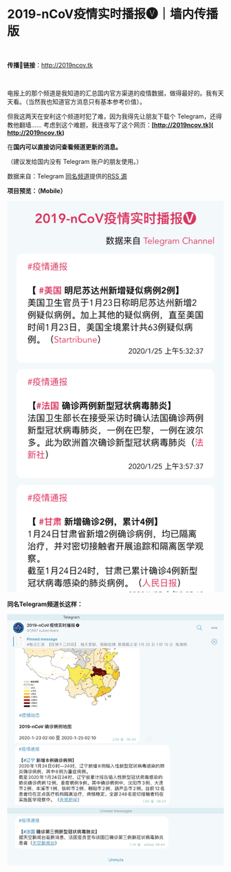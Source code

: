 # 2019-nCoV疫情实时播报🅥｜墙内传播版

<br/>

**传播📣链接**：http://2019ncov.tk

<br/>

电报上的那个频道是我知道的汇总国内官方渠道的疫情数据，做得最好的。我有天天看。（当然我也知道官方消息只有基本参考价值）。

但我这两天在安利这个频道时犯了难，因为我得先让朋友下载个 Telegram，还得教他翻墙......
考虑到这个难题，我连夜写了这个网页：**[http://2019ncov.tk]( http://2019ncov.tk)** 

在**国内可以直接访问查看频道更新的消息。**

（建议发给国内没有 Telegram 账户的朋友使用。）

数据来自：Telegram [同名频道](https://t.me/nCoV2019)提供的[RSS 源]( https://rsshub.app/telegram/channel/nCoV2019)



**项目预览：（Mobile）**

![previews](./previews/2.png)

**同名Telegram频道长这样：**

![3](./previews/3.png)